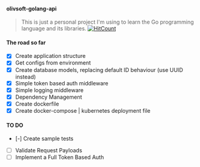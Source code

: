 #### olivsoft-golang-api
> This is just a personal project I'm using to learn the Go programming language and its libraries.
[![HitCount](http://hits.dwyl.io/ericktm/ericktm/olivsoft-golang-api.svg)](http://hits.dwyl.io/ericktm/ericktm/olivsoft-golang-api)
#### The road so far
- [x] Create application structure
- [x] Get configs from environment
- [x] Create database models, replacing default ID behaviour (use UUID instead)
- [x] Simple token based auth middleware
- [x] Simple logging middleware
- [x] Dependency Management
- [x] Create dockerfile
- [x] Create docker-compose | kubernetes deployment file

#### TO DO
- [-] Create sample tests
- [ ] Validate Request Payloads
- [ ] Implement a Full Token Based Auth
